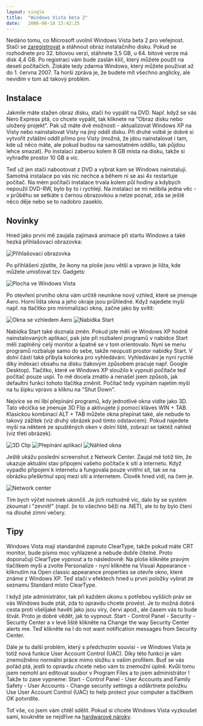 ```yaml
---
layout: single
title:  "Windows Vista beta 2"
date:   2006-06-18 13:42:25
---
```

Nedáno tomu, co Microsoft uvolnil Windows Vista beta 2 pro veřejnost. Stačí
se [zaregistrovat](http://www.microsoft.com/windowsvista/getready/preview.mspx)
a stáhnout obraz instalačního disku. Pokud se rozhodnete pro 32. bitovou verzi,
stáhnete 3,5 GB, u 64. bitové verze má disk 4,4 GB. Po registraci vám bude zaslán
klíč, který můžete použít na deseti počítačích. Získáte tedy zdarma Windows, který
můžete používat až do 1. června 2007. Ta horší zpráva je, že budete mít všechno
anglicky, ale nevidím v tom až takový problém.

## Instalace

Jakmile máte stažen obraz disku, stačí ho vypálit na DVD. Např. když se vás
Nero Express ptá, co chcete vypálit, tak kliknete na "Obraz disku nebo uložený
projekt". Pak už máte dvě možnosti - aktualizovat Windows XP na
Visty nebo nainstalovat Visty na jiný oddíl disku. Při druhé volbě je dobré si
vytvořit zvláštní oddíl přímo pro Visty (možná, že jdou nainstalovat i tam, kde
už něco máte, ale pokud budou na samostatném oddílu, tak půjdou lehce smazat).
Po instalaci zaberou kolem 8 GB místa na disku, takže si vyhraďte prostor 10 GB
a víc.

Teď už jen stačí nabootovat z DVD a vybrat kam se Windows nainstalují. Samotná
instalace po vás nic nechce a během ní se asi 4x restartuje počítač. Na mém počítači
instalace trvala kolem půl hodiny a kdybych nepoužil DVD-RW, bylo by to i rychleji.
Na instalaci se mi nelíbila jedna věc - v průběhu se setkáte s černou
obrazovkou a nelze poznat, zda se ještě něco děje nebo se to nadobro zaseklo.

## Novinky

Hned jako první mě zaujala zajímavá animace při startu Windows a také hezká
přihlašovací obrazovka:

![Přihlašovací obrazovka](/assets/images/vista_login.jpg)

Po přihlášení zjistíte, že ikony na ploše jsou větší a vpravo je lišta, kde
můžete umisťovat tzv. Gadgets:

![Plocha ve Windows Vista](/assets/images/vista_plocha.jpg)

Po otevření prvního okna vám určitě neunikne nový vzhled, které se jmenuje
Aero. Horní lišta okna a jeho okraje jsou průhledné. Když najedete myší např. na
tlačítko pro minimalizaci okna, začne jako by svítit:

![Okna se vzhledem Aero](/assets/images/vista_aero.jpg)
![Nabídka Start](/assets/images/vista_start.jpg)

Nabídka Start také doznala změn. Pokud jste měli ve Windows XP hodně nainstalovaných
aplikací, pak jste při rozbalení programů v nabídce Start měli zaplněný celý monitor
a špatně se v tom orientovalo. Nyní se menu programů rozbaluje samo do sebe, takže
neopustí prostor nabídky Start. V dolní části také přibyla kolonka pro vyhledávání.
Vyhledávání je nyní rychlé díky indexaci obsahu na disku (takovým způsobem pracuje
např. Google Desktop). Tlačítko, které ve Windows XP sloužilo k vypnutí počítače
teď počítač pouze uspí. To mě docela zmátlo a nenašel jsem způsob, jak defaultní funkci
tohoto tlačítka změnit. Počítač tedy vypínám najetím myši na tu šipku vpravo a kliknu
na "Shut Down".

Nejvíce se mi líbí přepínání programů, kdy jednotlivé okna vidíte jako 3D. Tato
věcička se jmenuje 3D Flip a aktivujete ji pomocí kláves WIN + TAB.
Klasickou kombinací ALT + TAB můžete okna přepínat také, ale nebude to
takový zážitek (viz druhý obrázek pod tímto odstavcem). Pokud najedete myší na
některé ze spuštěných oken v dolní liště, zobrazí se taktéž náhled (viz třetí
obrázek).

![3D Clip](/assets/images/vista_clip.jpg)
![Přepínání aplikací](/assets/images/vista_nahledy.jpg)
![Náhled okna](/assets/images/vista_nahled.jpg)

Ještě ukážu poslední screenshot z Network Center. Zaujal mě totiž tím, že ukazuje
aktuální stav připojení vašeho počítače k síti a internetu. Když vypadlo připojení
k internetu a fungovala pouze vnitřní sít, tak se na obrázku přeškrtnul spoj mezi
sítí a internetem. Člověk hned vidí, na čem je.

![Network center](/assets/images/vista_network.jpg)

Tím bych výčet novinek ukončil. Je jich rozhodně víc, dalo by se systém zkoumat
i "zevnitř" (např. že to všechno běží na .NET), ale to by bylo čtení
na dlouhé zimní večery.

## Tipy

Windows Vista mají standardně zapnuto ClearType, takže pokud máte CRT monitor,
bude písmo moc vyhlazené a nebude dobře čitelné. Proto doporučuji ClearType
vypnout a to následovně: Na ploše klikněte pravým tlačítkem myši a zvolte Personalize -
nyní klikněte na Visual Appearance - kliknutím na Open classic appearance
properties se otevře okno, které známe z Windows XP. Teď stačí v efektech hned
u první položky vybrat ze seznamu Standard místo ClearType.

I když jste administrátor, tak při každém úkonu s potřebou vyšších práv se vás
Windows bude ptát, zda to opravdu chcete provést. Je to možná dobrá cesta proti
všelijaké havěti jako jsou viry, červi apod., ale časem vás to bude štvát. Proto
je dobré vědět, jak to vypnout: Start - Control Panel -
Security - Security Center a v levé liště klikněte na Change the way
Security Center alerts me. Teď klikněte na I do not want notification messages
from Security Center.

Dále je tu další problém, který s předchozím souvisí - ve Windows
Vista je totiž nová funkce User Account Control (UAC). Díky této funkci je vám
znemožněno normální práce mimo složku s vašim profilem. Buď se vás pořád ptá, jestli
to opravdu chcete nebo vám to znemožní úplně. Kvůli tomu jsem nemohl ani editovat
soubor v Program Files a to jsem administrátor ! Takže to zase vypneme: Start -
Control Panel - User Accounts and Family Safety - User Accounts -
Change security settings a odškrtnete položku Use User Account Control (UAC) to
help protect your computer a tlačítkem OK potvrdíte.

Toť vše, co jsem vám chtěl sdělit. Pokud si chcete Windows Vista vyzkoušet sami,
koukněte se nejdříve na
[hardwarové nároky](http://www.microsoft.com/cze/windowsvista/getready/capable.mspx).
